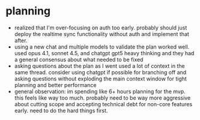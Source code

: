 
# planning

- realized that I'm over-focusing on auth too early. probably should just deploy the realtime sync functionality without auth and implement that after. 
- using a new chat and multiple models to validate the plan worked well. used opus 4.1, sonnet 4.5, and chatgpt gpt5 heavy thinking and they had a general consensus about what needed to be fixed
- asking questions about the plan as I went used a lot of context in the same thread. consider using chatgpt if possible for branching off and asking questions without exploding the main context window for tight planning and better performance
- general observation: im spending like 6+ hours planning for the mvp. this feels like way too much. probably need to be way more aggressive about cutting scope and accepting technical debt for non-core features early. need to do the hard things first. 